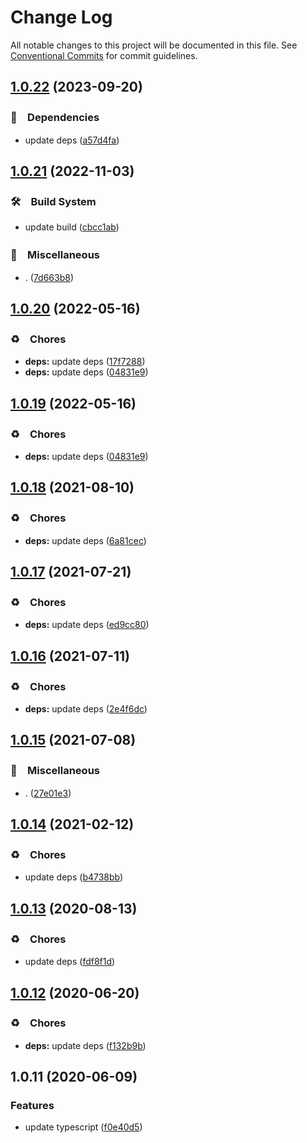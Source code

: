 # Change Log

All notable changes to this project will be documented in this file.
See [Conventional Commits](https://conventionalcommits.org) for commit guidelines.

## [1.0.22](https://github.com/bluelovers/ws-epub/compare/epub-iconv@1.0.21...epub-iconv@1.0.22) (2023-09-20)



### 📌　Dependencies

* update deps ([a57d4fa](https://github.com/bluelovers/ws-epub/commit/a57d4fad89cdd42664cb12fbd693e2312c921cd4))



## [1.0.21](https://github.com/bluelovers/ws-epub/compare/epub-iconv@1.0.20...epub-iconv@1.0.21) (2022-11-03)



### 🛠　Build System

* update build ([cbcc1ab](https://github.com/bluelovers/ws-epub/commit/cbcc1abfd935d15a50d89b2d41fdead04f10f9da))


### 🔖　Miscellaneous

* . ([7d663b8](https://github.com/bluelovers/ws-epub/commit/7d663b854154f40dac95241778a5dacc078207bd))



## [1.0.20](https://github.com/bluelovers/ws-epub/compare/epub-iconv@1.0.18...epub-iconv@1.0.20) (2022-05-16)


### ♻️　Chores

* **deps:** update deps ([17f7288](https://github.com/bluelovers/ws-epub/commit/17f7288bd89377a886555ead374c78eebd552c84))
* **deps:** update deps ([04831e9](https://github.com/bluelovers/ws-epub/commit/04831e90a4552a048b4fb6a3234cc86619b82270))





## [1.0.19](https://github.com/bluelovers/ws-epub/compare/epub-iconv@1.0.18...epub-iconv@1.0.19) (2022-05-16)


### ♻️　Chores

* **deps:** update deps ([04831e9](https://github.com/bluelovers/ws-epub/commit/04831e90a4552a048b4fb6a3234cc86619b82270))





## [1.0.18](https://github.com/bluelovers/ws-epub/compare/epub-iconv@1.0.17...epub-iconv@1.0.18) (2021-08-10)


### ♻️　Chores

* **deps:** update deps ([6a81cec](https://github.com/bluelovers/ws-epub/commit/6a81cecd9f038dd1148a5964aca769f469771add))





## [1.0.17](https://github.com/bluelovers/ws-epub/compare/epub-iconv@1.0.16...epub-iconv@1.0.17) (2021-07-21)


### ♻️　Chores

* **deps:** update deps ([ed9cc80](https://github.com/bluelovers/ws-epub/commit/ed9cc80648b09f1b85fd001b757f51da3881980e))





## [1.0.16](https://github.com/bluelovers/ws-epub/compare/epub-iconv@1.0.15...epub-iconv@1.0.16) (2021-07-11)


### ♻️　Chores

* **deps:** update deps ([2e4f6dc](https://github.com/bluelovers/ws-epub/commit/2e4f6dceffbe16941d36a281a943847a026bd114))





## [1.0.15](https://github.com/bluelovers/ws-epub/compare/epub-iconv@1.0.14...epub-iconv@1.0.15) (2021-07-08)


### 🔖　Miscellaneous

* . ([27e01e3](https://github.com/bluelovers/ws-epub/commit/27e01e3ec1e5cfe0dfdad53b7c0892ca202e55d5))





## [1.0.14](https://github.com/bluelovers/ws-epub/compare/epub-iconv@1.0.13...epub-iconv@1.0.14) (2021-02-12)


### ♻️　Chores

* update deps ([b4738bb](https://github.com/bluelovers/ws-epub/commit/b4738bb61982286d8770cfae267717b9cac58e4f))





## [1.0.13](https://github.com/bluelovers/ws-epub/compare/epub-iconv@1.0.12...epub-iconv@1.0.13) (2020-08-13)


### ♻️　Chores

* update deps ([fdf8f1d](https://github.com/bluelovers/ws-epub/commit/fdf8f1d5eefac9e040f8d4fc34fa545e8e7b52e4))





## [1.0.12](https://github.com/bluelovers/ws-epub/compare/epub-iconv@1.0.11...epub-iconv@1.0.12) (2020-06-20)


### ♻️　Chores

* **deps:** update deps ([f132b9b](https://github.com/bluelovers/ws-epub/commit/f132b9b049da8ff86f5f3ef1eee7a7e143c0f77a))





## 1.0.11 (2020-06-09)


### Features

* update typescript ([f0e40d5](https://github.com/bluelovers/ws-epub/commit/f0e40d5bc786e99112c8d65c09754a184e5e70c9))
